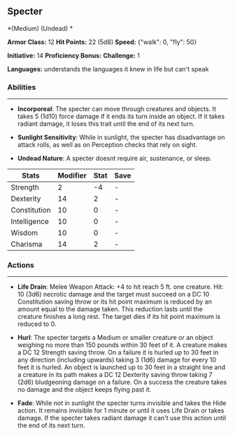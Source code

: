 ## Specter
*(Medium) (Undead) *

**Armor Class:** 12
**Hit Points:** 22 (5d8)
**Speed:** {"walk": 0, "fly": 50}

**Initiative:** 14
**Proficiency Bonus:**
**Challenge:** 1

**Languages:** understands the languages it knew in life but can't speak

### Abilities
 --- 
- **Incorporeal**: The specter can move through creatures and objects. It takes 5 (1d10) force damage if it ends its turn inside an object. If it takes radiant damage, it loses this trait until the end of its next turn.

- **Sunlight Sensitivity**: While in sunlight, the specter has disadvantage on attack rolls, as well as on Perception checks that rely on sight.

- **Undead Nature**: A specter doesnt require air, sustenance, or sleep.



| Stats | Modifier | Stat | Save
| ---- | ---- | ---- | ---- |
| Strength | 2 | -4 | - |
| Dexterity | 14 | 2 | - |
| Constitution | 10 | 0 | - |
| Intelligence | 10 | 0 | - |
| Wisdom | 10 | 0 | - |
| Charisma | 14 | 2 | - |

### Actions
 --- 
- **Life Drain**: Melee Weapon Attack: +4 to hit  reach 5 ft.  one creature. Hit: 10 (3d6) necrotic damage  and the target must succeed on a DC 10 Constitution saving throw or its hit point maximum is reduced by an amount equal to the damage taken. This reduction lasts until the creature finishes a long rest. The target dies if its hit point maximum is reduced to 0.

- **Hurl**: The specter targets a Medium or smaller creature  or an object weighing no more than 150 pounds  within 30 feet of it. A creature makes a DC 12 Strength saving throw. On a failure  it is hurled up to 30 feet in any direction (including upwards)  taking 3 (1d6) damage for every 10 feet it is hurled. An object is launched up to 30 feet in a straight line  and a creature in its path makes a DC 12 Dexterity saving throw  taking 7 (2d6) bludgeoning damage on a failure. On a success  the creature takes no damage  and the object keeps flying past it.

- **Fade**: While not in sunlight  the specter turns invisible and takes the Hide action. It remains invisible for 1 minute or until it uses Life Drain or takes damage. If the specter takes radiant damage  it can't use this action until the end of its next turn.

